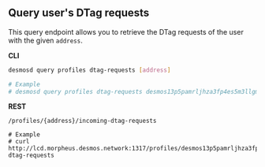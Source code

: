 ## Query user's DTag requests
This query endpoint allows you to retrieve the DTag requests of the user with the given `address`.

**CLI**
```bash
desmosd query profiles dtag-requests [address]

# Example
# desmosd query profiles dtag-requests desmos13p5pamrljhza3fp4es5m3llgmnde5fzcpq6nud
```

**REST**
```
/profiles/{address}/incoming-dtag-requests

# Example
# curl http://lcd.morpheus.desmos.network:1317/profiles/desmos13p5pamrljhza3fp4es5m3llgmnde5fzcpq6nud/incoming-dtag-requests
```
